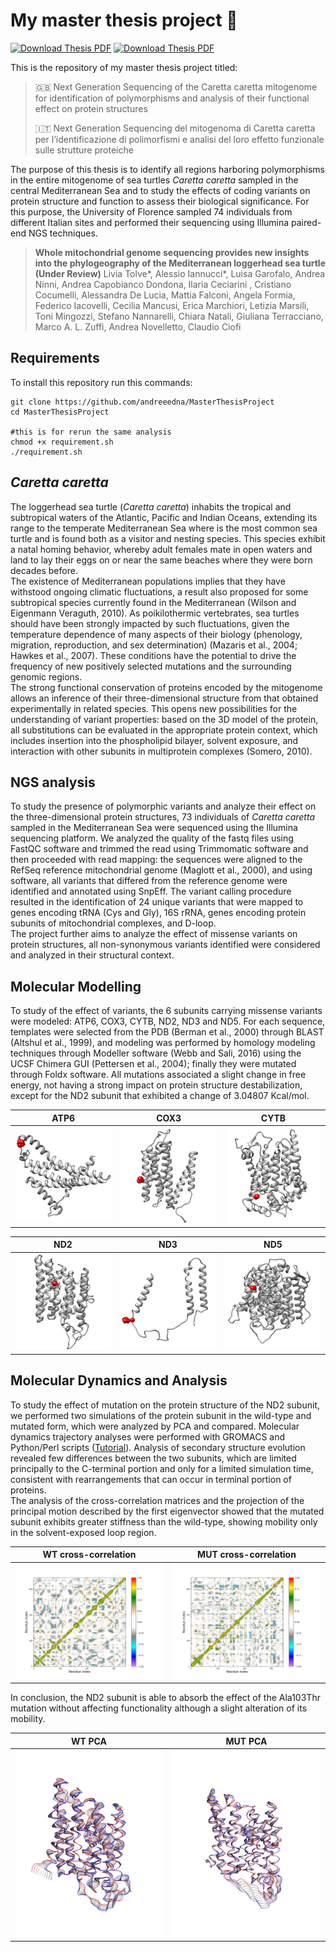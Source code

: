 
# My master thesis project 🐢
[![Download Thesis PDF](https://img.shields.io/badge/Thesis_ITA-PDF-blue)](MasterThesisITA.pdf)
[![Download Thesis PDF](https://img.shields.io/badge/Article-Marine_Biology-green)](https://link.springer.com/article/10.1007/s00227-023-04325-x)

This is the repository of my master thesis project titled:  
> :uk: Next Generation Sequencing of the Caretta caretta mitogenome for identification of polymorphisms and analysis of their functional effect on protein structures
> 
> :it: Next Generation Sequencing del mitogenoma di Caretta caretta per l’identificazione di polimorfismi e analisi del loro effetto funzionale sulle strutture proteiche

The purpose of this thesis is to identify all regions harboring polymorphisms in the entire mitogenome of sea turtles *Caretta caretta* sampled in the central Mediterranean Sea and to study the effects of coding variants on protein structure and function to assess their biological significance. For this purpose, the University of Florence sampled 74 individuals from different Italian sites and performed their sequencing using Illumina paired-end NGS techniques.

> **Whole mitochondrial genome sequencing provides new insights into the phylogeography of the Mediterranean loggerhead sea turtle (Under Review)** Livia Tolve*, Alessio Iannucci*, Luisa Garofalo, Andrea Ninni, Andrea Capobianco Dondona, Ilaria Ceciarini , Cristiano Cocumelli, Alessandra De Lucia, Mattia Falconi, Angela Formia, Federico Iacovelli, Cecilia Mancusi, Erica Marchiori, Letizia Marsili, Toni Mingozzi, Stefano Nannarelli, Chiara Natali, Giuliana Terracciano, Marco A. L. Zuffi, Andrea Novelletto, Claudio Ciofi

## Requirements
To install this repository run this commands:
```
git clone https://github.com/andreeedna/MasterThesisProject
cd MasterThesisProject

#this is for rerun the same analysis
chmod +x requirement.sh
./requirement.sh
```

## *Caretta caretta*
The loggerhead sea turtle (*Caretta caretta*) inhabits the tropical and subtropical waters of the Atlantic, Pacific and Indian Oceans, extending its range to the temperate Mediterranean Sea where is the most common sea turtle and is found both as a visitor and nesting species. This species exhibit a natal homing behavior, whereby adult females mate in open waters and land to lay their eggs on or near the same beaches where they were born decades before.\
The existence of Mediterranean populations implies that they have withstood ongoing climatic fluctuations, a result also proposed for some subtropical species currently found in the Mediterranean (Wilson and Eigenmann Veraguth, 2010). As poikilothermic vertebrates, sea turtles should have been strongly impacted by such fluctuations, given the temperature dependence of many aspects of their biology (phenology, migration, reproduction, and sex determination) (Mazaris et al., 2004; Hawkes et al., 2007). These conditions have the potential to drive the frequency of new positively selected mutations and the surrounding genomic regions.\
The strong functional conservation of proteins encoded by the mitogenome allows an inference of their three-dimensional structure from that obtained experimentally in related species. This opens new possibilities for the understanding of variant properties: based on the 3D model of the protein, all substitutions can be evaluated in the appropriate protein context, which includes insertion into the phospholipid bilayer, solvent exposure, and interaction with other subunits in multiprotein complexes (Somero, 2010).

## NGS analysis
To study the presence of polymorphic variants and analyze their effect on the three-dimensional protein structures, 73 individuals of *Caretta caretta* sampled in the Mediterranean Sea were sequenced using the Illumina sequencing platform. We analyzed the quality of the fastq files using FastQC software and trimmed the read using Trimmomatic software and then proceeded with read mapping: the sequences were aligned to the RefSeq reference mitochondrial genome (Maglott et al., 2000), and using software, all variants that differed from the reference genome were identified and annotated using SnpEff. The variant calling procedure resulted in the identification of 24 unique variants that were mapped to genes encoding tRNA (Cys and Gly), 16S rRNA, genes encoding protein subunits of mitochondrial complexes, and D-loop.\
The project further aims to analyze the effect of missense variants on protein structures, all non-synonymous variants identified were considered and analyzed in their structural context.

## Molecular Modelling
To study of the effect of variants, the 6 subunits carrying missense variants were modeled: ATP6, COX3, CYTB, ND2, ND3 and ND5. For each sequence, templates were selected from the PDB (Berman et al., 2000) through BLAST (Altshul et al., 1999), and modeling was performed by homology modeling techniques through Modeller software (Webb and Sali, 2016) using the UCSF Chimera GUI (Pettersen et al., 2004); finally they were mutated through Foldx software. All mutations associated a slight change in free energy, not having a strong impact on protein structure destabilization, except for the ND2 subunit that exhibited a change of 3.04807 Kcal/mol.

| ATP6                     | COX3                     | CYTB                     |
| ------------------------ | ------------------------ | ------------------------ |
| ![Atp6](Images/atp6.png) | ![Cox3](Images/cox3.png) | ![Cytb](Images/cytb.png) |

| ND2                      | ND3                      | ND5                      |
| ------------------------ | ------------------------ | ------------------------ |
| ![nd2](Images/nd2.png)   | ![nd3](Images/nd3.png)   | ![nd2](Images/nd5.png)   |

## Molecular Dynamics and Analysis
To study the effect of mutation on the protein structure of the ND2 subunit, we performed two simulations of the protein subunit in the wild-type and mutated form, which were analyzed by PCA and compared. Molecular dynamics trajectory analyses were performed with GROMACS and Python/Perl scripts ([Tutorial](http://www.mdtutorials.com/gmx/membrane_protein/index.html)).
Analysis of secondary structure evolution revealed few differences between the two subunits, which are limited principally to the C-terminal portion and only for a limited simulation time, consistent with rearrangements that can occur in terminal portion of proteins.\
The analysis of the cross-correlation matrices and the projection of the principal motion described by the first eigenvector showed that the mutated subunit exhibits greater stiffness than the wild-type, showing mobility only in the solvent-exposed loop region.

| WT cross-correlation                                                 | MUT cross-correlation                                                  | 
| -------------------------------------------------------------------- | ---------------------------------------------------------------------- | 
| ![Cross correlation matrix of WT subunit](Images/correlation_wt.png) | ![Cross correlation matrix of MUT subunit](Images/correlation_mut.png) | 

In conclusion, the ND2 subunit is able to absorb the effect of the Ala103Thr mutation without affecting functionality although a slight alteration of its mobility.

| WT PCA                                           | MUT PCA                                            | 
| ------------------------------------------------ | -------------------------------------------------- | 
| ![PCA projection WT subunit](Images/pca_wt.jpeg) | ![PCA projection MUT subunit](Images/pca_mut.jpeg) | 

